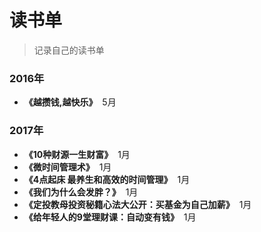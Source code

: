 # 读书单
>记录自己的读书单

### 2016年
* **《越攒钱,越快乐》**&nbsp;&nbsp;5月

### 2017年
* **《10种财源一生财富》**&nbsp;&nbsp;1月
* **《微时间管理术》**&nbsp;&nbsp;1月
* **《4点起床 最养生和高效的时间管理》**&nbsp;&nbsp;1月
* **《我们为什么会发胖？》**&nbsp;&nbsp;1月
* **《定投教母投资秘籍心法大公开：买基金为自己加薪》**&nbsp;&nbsp;1月
* **《给年轻人的9堂理财课：自动变有钱》**&nbsp;&nbsp;1月